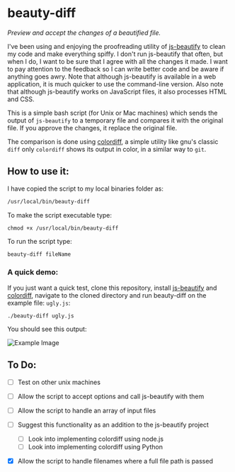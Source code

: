 # beauty-diff

*Preview and accept the changes of a beautified file.*

I've been using and enjoying the proofreading utility of [js-beautify](https://beautifier.io/) to clean my code and make everything spiffy. I don't run js-beautify that often, but when I do, I want to be sure that I agree with all the changes it made. I want to pay attention to the feedback so I can write better code and be aware if anything goes awry. Note that although js-beautify is available in a web application, it is much quicker to use the command-line version. Also note that although js-beautify works on JavaScript files, it also processes HTML and CSS.

This is a simple bash script (for Unix or Mac machines) which sends the output of `js-beautify`  to a temporary file and compares it with the original file. If you approve the changes, it replace the original file.

The comparison is done using [colordiff](http://www.colordiff.org/), a simple utility like gnu's classic `diff` only `colordiff` shows its output in color, in a similar way to `git`.

## How to use it:

I have copied the script to my local binaries folder as:

```bash
/usr/local/bin/beauty-diff
```

To make the script executable type:

```
chmod +x /usr/local/bin/beauty-diff
```

To run the script type:

```bash
beauty-diff fileName
```

### A quick demo:

If you just want a quick test, clone this repository, install [js-beautify](https://github.com/beautify-web/js-beautify) and [colordiff](https://github.com/daveewart/colordiff), navigate to the cloned directory and run beauty-diff on the example file: `ugly.js`:

```
./beauty-diff ugly.js
```

You should see this output:

![Example Image](https://github.com/jaredellison/beauty-diff/blob/master/example/Example%20Image.png?raw=true)

## To Do:

- [ ] Test on other unix machines
- [ ] Allow the script to accept options and call js-beautify with them
- [ ] Allow the script to handle an array of input files
- [ ] Suggest this functionality as an addition to the js-beautify project
  - [ ] Look into implementing colordiff using node.js
  - [ ] Look into implementing colordiff using Python

- [x] Allow the script to handle filenames where a full file path is passed

